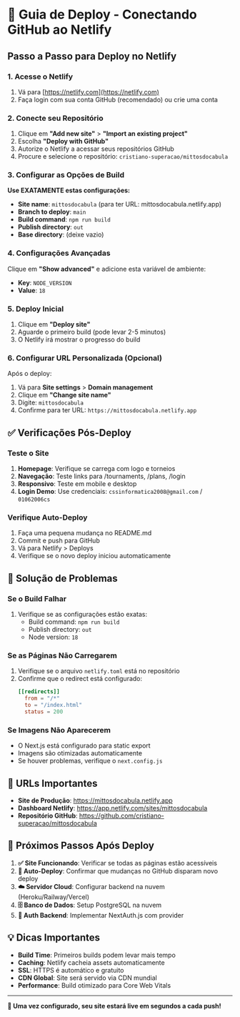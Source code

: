 # 🚀 Guia de Deploy - Conectando GitHub ao Netlify

## Passo a Passo para Deploy no Netlify

### 1. Acesse o Netlify
1. Vá para [https://netlify.com](https://netlify.com)
2. Faça login com sua conta GitHub (recomendado) ou crie uma conta

### 2. Conecte seu Repositório
1. Clique em **"Add new site"** > **"Import an existing project"**
2. Escolha **"Deploy with GitHub"**
3. Autorize o Netlify a acessar seus repositórios GitHub
4. Procure e selecione o repositório: `cristiano-superacao/mittosdocabula`

### 3. Configurar as Opções de Build
**Use EXATAMENTE estas configurações:**

- **Site name**: `mittosdocabula` (para ter URL: mittosdocabula.netlify.app)
- **Branch to deploy**: `main`
- **Build command**: `npm run build`
- **Publish directory**: `out`
- **Base directory**: (deixe vazio)

### 4. Configurações Avançadas
Clique em **"Show advanced"** e adicione esta variável de ambiente:
- **Key**: `NODE_VERSION`
- **Value**: `18`

### 5. Deploy Inicial
1. Clique em **"Deploy site"**
2. Aguarde o primeiro build (pode levar 2-5 minutos)
3. O Netlify irá mostrar o progresso do build

### 6. Configurar URL Personalizada (Opcional)
Após o deploy:
1. Vá para **Site settings** > **Domain management**
2. Clique em **"Change site name"**
3. Digite: `mittosdocabula`
4. Confirme para ter URL: `https://mittosdocabula.netlify.app`

## ✅ Verificações Pós-Deploy

### Teste o Site
1. **Homepage**: Verifique se carrega com logo e torneios
2. **Navegação**: Teste links para /tournaments, /plans, /login
3. **Responsivo**: Teste em mobile e desktop
4. **Login Demo**: Use credenciais: `cssinformatica2008@gmail.com` / `01062006cs`

### Verifique Auto-Deploy
1. Faça uma pequena mudança no README.md
2. Commit e push para GitHub
3. Vá para Netlify > Deploys
4. Verifique se o novo deploy iniciou automaticamente

## 🔧 Solução de Problemas

### Se o Build Falhar
1. Verifique se as configurações estão exatas:
   - Build command: `npm run build`
   - Publish directory: `out`
   - Node version: `18`

### Se as Páginas Não Carregarem
1. Verifique se o arquivo `netlify.toml` está no repositório
2. Confirme que o redirect está configurado:
   ```toml
   [[redirects]]
     from = "/*"
     to = "/index.html"
     status = 200
   ```

### Se Imagens Não Aparecerem
- O Next.js está configurado para static export
- Imagens são otimizadas automaticamente
- Se houver problemas, verifique o `next.config.js`

## 📱 URLs Importantes

- **Site de Produção**: https://mittosdocabula.netlify.app
- **Dashboard Netlify**: https://app.netlify.com/sites/mittosdocabula
- **Repositório GitHub**: https://github.com/cristiano-superacao/mittosdocabula

## 🎯 Próximos Passos Após Deploy

1. **✅ Site Funcionando**: Verificar se todas as páginas estão acessíveis
2. **🔄 Auto-Deploy**: Confirmar que mudanças no GitHub disparam novo deploy
3. **☁️ Servidor Cloud**: Configurar backend na nuvem (Heroku/Railway/Vercel)
4. **🗄️ Banco de Dados**: Setup PostgreSQL na nuvem
5. **🔐 Auth Backend**: Implementar NextAuth.js com provider

## 💡 Dicas Importantes

- **Build Time**: Primeiros builds podem levar mais tempo
- **Caching**: Netlify cacheia assets automaticamente
- **SSL**: HTTPS é automático e gratuito
- **CDN Global**: Site será servido via CDN mundial
- **Performance**: Build otimizado para Core Web Vitals

---

**🚀 Uma vez configurado, seu site estará live em segundos a cada push!**
